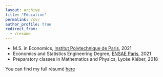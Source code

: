 ```yaml
---
layout: archive
title: "Education"
permalink: /cv/
author_profile: true
redirect_from:
  - /resume
---
```


* M.S. in Economics, [Institut Polytechnique de Paris](https://www.ip-paris.fr/en), 2021
* Economics and Statistics Engineering Degree, [ENSAE Paris](https://www.ensae.fr/en), 2021
* Preparatory classes in Mathematics and Physics, Lycée Kléber, 2018


You can find my full résumé [here](https://clementmontes.github.io/files/CM_CV.pdf)
